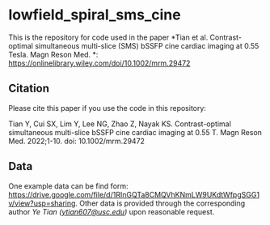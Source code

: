 # lowfield_spiral_sms_cine
This is the repository for code used in the paper *Tian et al. Contrast-optimal simultaneous multi-slice (SMS) bSSFP cine cardiac imaging at 0.55 Tesla. Magn Reson Med. *: https://onlinelibrary.wiley.com/doi/10.1002/mrm.29472 

## Citation
Please cite this paper if you use the code in this repository:

Tian Y, Cui SX, Lim Y, Lee NG, Zhao Z, Nayak KS. Contrast-optimal simultaneous multi-slice bSSFP cine cardiac imaging at 0.55 T. Magn Reson Med. 2022;1-10. doi: 10.1002/mrm.29472

## Data
One example data can be find form: https://drive.google.com/file/d/1RInGQTa8CMQVhKNmLW9UKdtWfpgSGG1v/view?usp=sharing. Other data is provided through the corresponding author *Ye Tian (ytian607@usc.edu)* upon reasonable request.
